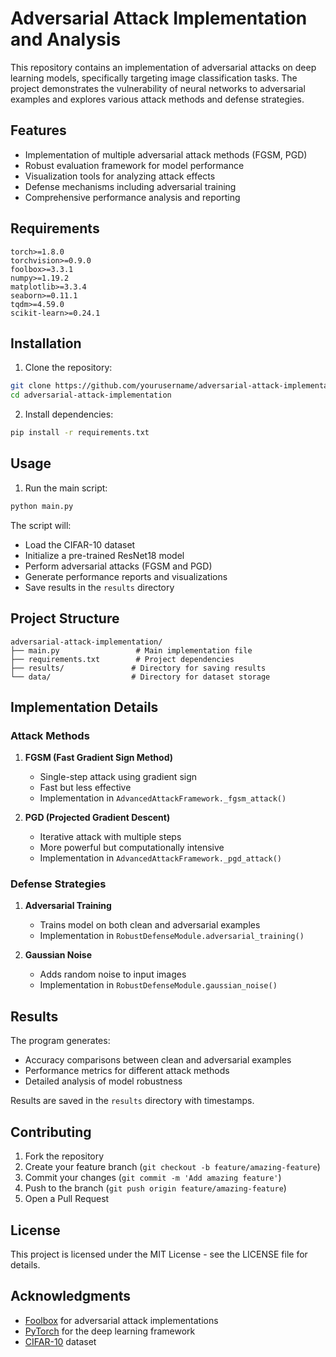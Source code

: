 # Adversarial Attack Implementation and Analysis

This repository contains an implementation of adversarial attacks on deep learning models, specifically targeting image classification tasks. The project demonstrates the vulnerability of neural networks to adversarial examples and explores various attack methods and defense strategies.

## Features

- Implementation of multiple adversarial attack methods (FGSM, PGD)
- Robust evaluation framework for model performance
- Visualization tools for analyzing attack effects
- Defense mechanisms including adversarial training
- Comprehensive performance analysis and reporting

## Requirements

```
torch>=1.8.0
torchvision>=0.9.0
foolbox>=3.3.1
numpy>=1.19.2
matplotlib>=3.3.4
seaborn>=0.11.1
tqdm>=4.59.0
scikit-learn>=0.24.1
```

## Installation

1. Clone the repository:
```bash
git clone https://github.com/yourusername/adversarial-attack-implementation.git
cd adversarial-attack-implementation
```

2. Install dependencies:
```bash
pip install -r requirements.txt
```

## Usage

1. Run the main script:
```bash
python main.py
```

The script will:
- Load the CIFAR-10 dataset
- Initialize a pre-trained ResNet18 model
- Perform adversarial attacks (FGSM and PGD)
- Generate performance reports and visualizations
- Save results in the `results` directory

## Project Structure

```
adversarial-attack-implementation/
├── main.py                 # Main implementation file
├── requirements.txt        # Project dependencies
├── results/               # Directory for saving results
└── data/                  # Directory for dataset storage
```

## Implementation Details

### Attack Methods

1. **FGSM (Fast Gradient Sign Method)**
   - Single-step attack using gradient sign
   - Fast but less effective
   - Implementation in `AdvancedAttackFramework._fgsm_attack()`

2. **PGD (Projected Gradient Descent)**
   - Iterative attack with multiple steps
   - More powerful but computationally intensive
   - Implementation in `AdvancedAttackFramework._pgd_attack()`

### Defense Strategies

1. **Adversarial Training**
   - Trains model on both clean and adversarial examples
   - Implementation in `RobustDefenseModule.adversarial_training()`

2. **Gaussian Noise**
   - Adds random noise to input images
   - Implementation in `RobustDefenseModule.gaussian_noise()`

## Results

The program generates:
- Accuracy comparisons between clean and adversarial examples
- Performance metrics for different attack methods
- Detailed analysis of model robustness

Results are saved in the `results` directory with timestamps.

## Contributing

1. Fork the repository
2. Create your feature branch (`git checkout -b feature/amazing-feature`)
3. Commit your changes (`git commit -m 'Add amazing feature'`)
4. Push to the branch (`git push origin feature/amazing-feature`)
5. Open a Pull Request

## License

This project is licensed under the MIT License - see the LICENSE file for details.

## Acknowledgments

- [Foolbox](https://github.com/bethgelab/foolbox) for adversarial attack implementations
- [PyTorch](https://pytorch.org/) for the deep learning framework
- [CIFAR-10](https://www.cs.toronto.edu/~kriz/cifar.html) dataset
